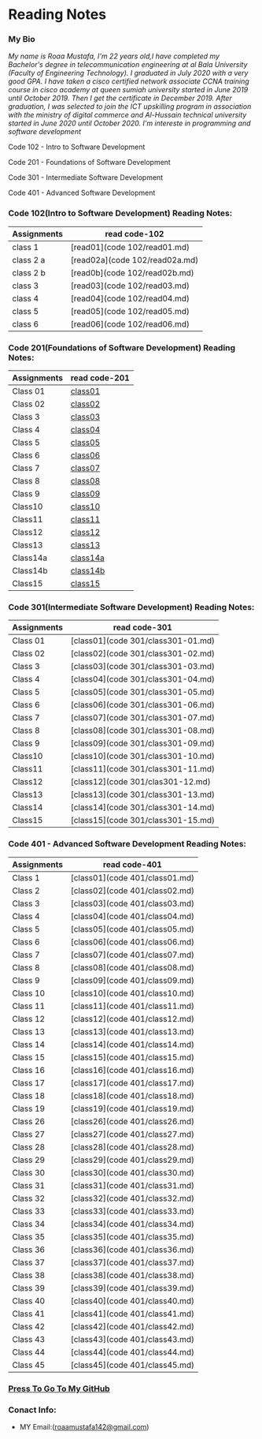 
# Reading Notes
###  My Bio
*My name is Roaa Mustafa, I'm 22 years old,I have completed my Bachelor's degree in telecommunication engineering at al Bala University (Faculty of Engineering Technology).
I graduated in July 2020 with a very good GPA.
I have taken a cisco certified network associate CCNA training course in cisco academy at queen sumiah university started in June 2019 until October 2019. Then I get the certificate in December 2019.
After graduation, I was selected to join the ICT upskilling program in association with the ministry of digital commerce and Al-Hussain technical university started in June 2020 until October 2020.
I'm intereste in programming and software development*

Code 102 - Intro to Software Development

Code 201 - Foundations of Software Development

Code 301 - Intermediate Software Development

Code 401 - Advanced Software Development


### Code 102(Intro to Software Development) Reading Notes:

|Assignments |     read code-102            |                                                                                                                            
|----------- | -----------------------------|                                                                                                                            
|class 1     |[read01](code 102/read01.md)  |                                                                                                                            
|class 2 a   |[read02a](code 102/read02a.md)|                                                                                                                            
|class 2 b   |[read0b](code 102/read02b.md) |                                                                                                                            
|class 3     |[read03](code 102/read03.md)  |                                                                                                                            
|class 4     |[read04](code 102/read04.md)  |                                                                                                                            
|class 5     |[read05](code 102/read05.md)  |                                                                                                                            
|class 6     |[read06](code 102/read06.md)  |                                                                                                                            

### Code 201(Foundations of Software Development) Reading Notes:

|Assignments |     read code-201              |                                                                                                                            
|----------- |--------------------------------|                                                                                                                            
|  Class 01  |[class01](code201/class-01.md)  |                                                                                                                            
|  Class 02  |[class02](code201/class02.md)   |                                                                                                                      
|  Class 3   |[class03](code201/class-03.md)  |                                                                                                                      
|  Class 4   |[class04](code201/class-04.md)  |                                                                                                                      
|  Class 5   |[class05](code201/class-05.md)  |                                                                                                                      
|  Class 6   |[class06](code201/class-06.md)  |                                                                                                                      
|  Class 7   |[class07](code201/class-07.md)  |                                                                                                                      
|  Class 8   |[class08](code201/class-08.md)  |                                                                                                                      
|  Class 9   |[class09](code201/class-09.md)  |                                                                                                                      
|  Class10   |[class10](code201/class-10.md)  |                                                                                                                      
|  Class11   |[class11](code201/class-11.md)  |                                                                                                                      
|  Class12   |[class12](code201/class-12.md)  |                                                                                                                      
|  Class13   |[class13](code201/class-13.md)  |                                                                                                                      
|  Class14a  |[class14a](code201/class-14a.md)|                                                                                                                      
|  Class14b  |[class14b](code201/class-14b.md)|                                                                                                                      
|  Class15   |[class15](code201/class-15.md)  |                                                                                                                      

### Code 301(Intermediate Software Development) Reading Notes:

|Assignments |     read code-301                  |                                                                                                              
|----------- |------------------------------------|                                                                                                               
|  Class 01  |[class01](code 301/class301-01.md)  |                                                               
|  Class 02  |[class02](code 301/class301-02.md)  |                                                                                                               
|  Class 3   |[class03](code 301/class301-03.md)  |                                                                                                               
|  Class 4   |[class04](code 301/class301-04.md)  |                                                                                                               
|  Class 5   |[class05](code 301/class301-05.md)  |                                                                                                               
|  Class 6   |[class06](code 301/class301-06.md)  |                                                                                                               
|  Class 7   |[class07](code 301/class301-07.md)  |                                                                                                                
|  Class 8   |[class08](code 301/class301-08.md)  |                                                                                                                     
|  Class 9   |[class09](code 301/class301-09.md)  |                                                                                                               
|  Class10   |[class10](code 301/class301-10.md)  |                                                                                                
|  Class11   |[class11](code 301/class301-11.md)  |                                                                                                               
|  Class12   |[class12](code 301/clas301-12.md)   |                                                
|  Class13   |[class13](code 301/class301-13.md)  |                                                                                                               
|  Class14   |[class14](code 301/class301-14.md)  |                                                                                                               
|  Class15   |[class15](code 301/class301-15.md)  |    


### Code 401 - Advanced Software Development Reading Notes:


|Assignments |     read code-401              |                                                                                                              
|----------- |--------------------------------|                                                                                                               
|  Class 1  |[class01](code 401/class01.md)   |                                                            
|  Class 2  |[class02](code 401/class02.md)   |                                                                                                              
|  Class 3   |[class03](code 401/class03.md)  |                                                                                                               
|  Class 4   |[class04](code 401/class04.md)  |                                                                                                               
|  Class 5   |[class05](code 401/class05.md)  |                                                                                                               
|  Class 6   |[class06](code 401/class06.md)  |                                                                                                               
|  Class 7   |[class07](code 401/class07.md)  |                                                                                                                
|  Class 8   |[class08](code 401/class08.md)  |                                                                                                                     
|  Class 9   |[class09](code 401/class09.md)  |                                                                                                               
|  Class 10   |[class10](code 401/class10.md) |                                                                                                
|  Class 11   |[class11](code 401/class11.md) |                                                                                                               
|  Class 12   |[class12](code 401/class12.md) |                                                
|  Class 13   |[class13](code 401/class13.md) |                                                                                                               
|  Class 14   |[class14](code 401/class14.md) |                                                                                                              
|  Class 15   |[class15](code 401/class15.md) |                   
|  Class 16   |[class16](code 401/class16.md) |                   
|  Class 17   |[class17](code 401/class17.md) |                   
|  Class 18   |[class18](code 401/class18.md) |                   
|  Class 19   |[class19](code 401/class19.md) |                                   
|  Class 26   |[class26](code 401/class26.md) |                   
|  Class 27   |[class27](code 401/class27.md) |                   
|  Class 28   |[class28](code 401/class28.md) |                   
|  Class 29   |[class29](code 401/class29.md) |  
|  Class 30   |[class30](code 401/class30.md) | 
|  Class 31   |[class31](code 401/class31.md) | 
|  Class 32   |[class32](code 401/class32.md) | 
|  Class 33   |[class33](code 401/class33.md) | 
|  Class 34   |[class34](code 401/class34.md) | 
|  Class 35   |[class35](code 401/class35.md) | 
|  Class 36   |[class36](code 401/class36.md) | 
|  Class 37   |[class37](code 401/class37.md) | 
|  Class 38   |[class38](code 401/class38.md) | 
|  Class 39   |[class39](code 401/class39.md) | 
|  Class 40   |[class40](code 401/class40.md) | 
|  Class 41   |[class41](code 401/class41.md) | 
|  Class 42   |[class42](code 401/class42.md) | 
|  Class 43   |[class43](code 401/class43.md) | 
|  Class 44   |[class44](code 401/class44.md) | 
|  Class 45   |[class45](code 401/class45.md) | 


### [Press To Go To My GitHub](https://github.com/RoaaMustafa)

### Conact Info:
* MY Email:(roaamustafa142@gmail.com)


